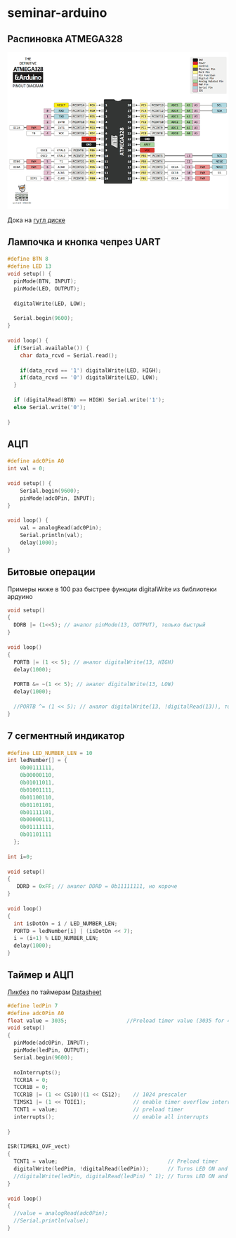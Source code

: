 # seminar-arduino

## Распиновка ATMEGA328
![ATMEGA328](img/atmega328.png)


Дока на [гугл диске](https://docs.google.com/document/d/1E5u_tU_30d35mxYcNSVe8VHLDNzwZsriz4J4xWrx2XM/edit#heading=h.uh7x8owb0an)
## Лампочка и кнопка чепрез UART 
```c
#define BTN 8
#define LED 13
void setup() {
  pinMode(BTN, INPUT);
  pinMode(LED, OUTPUT);
  
  digitalWrite(LED, LOW);

  Serial.begin(9600);
}

void loop() {
  if(Serial.available()) {
    char data_rcvd = Serial.read();

    if(data_rcvd == '1') digitalWrite(LED, HIGH);
    if(data_rcvd == '0') digitalWrite(LED, LOW);
  }

  if (digitalRead(BTN) == HIGH) Serial.write('1'); 
  else Serial.write('0'); 

}

```

## АЦП
```c
#define adc0Pin A0
int val = 0;

void setup() {
    Serial.begin(9600);
    pinMode(adc0Pin, INPUT);
}

void loop() {
    val = analogRead(adc0Pin);
    Serial.println(val);
    delay(1000);
}
```

## Битовые операции
Примеры ниже в 100 раз быстрее функции digitalWrite из библиотеки ардуино 
```c
void setup() 
{ 
  DDRB |= (1<<5); // аналог pinMode(13, OUTPUT), только быстрый
} 
 
void loop() 
{  
  PORTB |= (1 << 5); // аналог digitalWrite(13, HIGH) 
  delay(1000);
  
  PORTB &= ~(1 << 5); // аналог digitalWrite(13, LOW)
  delay(1000); 
  
  //PORTB ^= (1 << 5); // аналог digitalWrite(13, !digitalRead(13)), только быстрее в 200 раз
}
```

## 7 сегментный индикатор
```c
#define LED_NUMBER_LEN = 10
int ledNumber[] = { 
    0b00111111,
    0b00000110,
    0b01011011,
    0b01001111,
    0b01100110,
    0b01101101,
    0b01111101,
    0b00000111,
    0b01111111,
    0b01101111
  }; 
 
int i=0; 
 
void setup() 
{ 
   DDRD = 0xFF; // аналог DDRD = 0b11111111, но короче
} 
 
void loop() 
{ 
  int isDotOn = i / LED_NUMBER_LEN;
  PORTD = ledNumber[i] | (isDotOn << 7); 
  i = (i+1) % LED_NUMBER_LEN; 
  delay(1000); 
}
```

## Таймер и АЦП
[Ликбез](https://habr.com/ru/post/453276/) по таймерам 
[Datasheet](https://ww1.microchip.com/downloads/en/DeviceDoc/Atmel-7810-Automotive-Microcontrollers-ATmega328P_Datasheet.pdf)
```c
#define ledPin 7
#define adc0Pin A0
float value = 3035;                   //Preload timer value (3035 for 4 seconds)
void setup()
{
  pinMode(adc0Pin, INPUT);
  pinMode(ledPin, OUTPUT);
  Serial.begin(9600);
  
  noInterrupts();  
  TCCR1A = 0;
  TCCR1B = 0;
  TCCR1B |= (1 << CS10)|(1 << CS12);    // 1024 prescaler 
  TIMSK1 |= (1 << TOIE1);               // enable timer overflow interrupt ISR
  TCNT1 = value;                        // preload timer
  interrupts();                         // enable all interrupts

}

ISR(TIMER1_OVF_vect)
{
  TCNT1 = value;                                   // Preload timer
  digitalWrite(ledPin, !digitalRead(ledPin));      // Turns LED ON and OFF
  //digitalWrite(ledPin, digitalRead(ledPin) ^ 1); // Turns LED ON and OFF
}

void loop()
{ 
  //value = analogRead(adc0Pin);
  //Serial.println(value);
}
```


